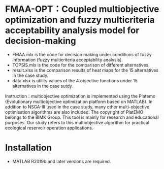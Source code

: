 # FMAA-OPT：Coupled multiobjective optimization and fuzzy multicriteria acceptability analysis model for decision-making
- FMAA.mlx is the code for decision making under conditions of fuzzy information (fuzzy multicriteria acceptability analysis).
- TOPSIS.mlx is the code for the comparison of different alternatives.
- result.xlsx is the comparison results of heat maps for the 15 alternatives in the case study.
- data.xlsx is utility values of the 4 objective functions under 15 alternatives in the case sutdy.

Instruction：multiobjective optimization is implemented using the Platemo (Evolutionary multiobjective optimization platform based on MATLAB).
In addition to NSGA-Ⅲ used in the case study, many other multi-objective optimisation algorithms are also included.
The copyright of PlatEMO belongs to the BIMK Group. This tool is mainly for research and educational purposes.
Our study refers to this multiobjective algorithm for practical ecological reservoir operation applications.

# Installation
- MATLAB R2019b and later versions are required.

